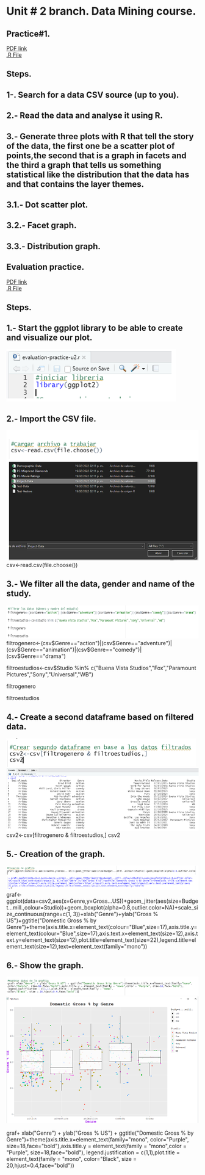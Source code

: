 # **Unit # 2 branch. Data Mining course.**  

## Practice#1.  
[PDF link](https://github.com/Saul12344/mineria-de-datos/blob/unit_2/practices/U2P1dm.pdf)  
[.R File]()  

## Steps.  

## 1-. Search for a data CSV source (up to you).  

## 2.- Read the data and analyse it using R.  

## 3.- Generate three plots with R that tell the story of the data, the first one be a scatter plot of points,the second that is a graph in facets and the third a graph that tells us something statistical like the distribution that the data has and that contains the layer themes.

## 3.1.- Dot scatter plot.  

## 3.2.- Facet graph.  

## 3.3.- Distribution graph.  




  

## Evaluation practice.
[PDF link](https://github.com/Saul12344/mineria-de-datos/blob/unit_2/evaluation%20practice/evaluation%20practice%20unit2.pdf)  
[.R File](https://github.com/Saul12344/mineria-de-datos/blob/unit_2/evaluation%20practice/evaluation%20practice%20u2.R)  

## Steps.  


## 1.- Start the ggplot library to be able to create and visualize our plot.  
![logo](/dm_images/1.PNG)

## 2.- Import the CSV file.  
![logo](/dm_images/2.PNG)
csv<-read.csv(file.choose())

## 3.- We filter all the data, gender and name of the study.  
![logo](/dm_images/3.PNG)
filtrogenero<-(csv$Genre=="action")|(csv$Genre=="adventure")|(csv$Genre=="animation")|(csv$Genre=="comedy")|(csv$Genre=="drama")

filtroestudios<-csv$Studio %in% c("Buena Vista Studios","Fox","Paramount Pictures","Sony","Universal","WB")

filtrogenero

filtroestudios


## 4.- Create a second dataframe based on filtered data.  
![logo](/dm_images/4.PNG)
![logo](/dm_images/4.1.PNG)
csv2<-csv[filtrogenero & filtroestudios,]
csv2

## 5.- Creation of the graph.  
![logo](/dm_images/5.PNG)
graf<-ggplot(data=csv2,aes(x=Genre,y=Gross...US))+geom_jitter(aes(size=Budget...mill.,colour=Studio))+geom_boxplot(alpha=0.8,outlier.color=NA)+scale_size_continuous(range=c(1, 3))+xlab("Genre")+ylab("Gross % US")+ggtitle("Domestic Gross % by Genre")+theme(axis.title.x=element_text(colour="Blue",size=17),axis.title.y=element_text(colour="Blue",size=17),axis.text.x=element_text(size=12),axis.text.y=element_text(size=12),plot.title=element_text(size=22),legend.title=element_text(size=12),text=element_text(family="mono"))   


## 6.- Show the graph.  
![logo](/dm_images/6.PNG)
![logo](/dm_images/6.1.PNG)

graf+ xlab("Genre") + ylab("Gross % US") + ggtitle("Domestic Gross % by Genre")+theme(axis.title.x=element_text(family="mono",
color="Purple", size=18,face="bold"),axis.title.y = element_text(family = "mono",color = "Purple", size=18,face="bold"),
legend.justification = c(1,1),plot.title = element_text(family = "mono", 
color="Black", size = 20,hjust=0.4,face="bold"))




